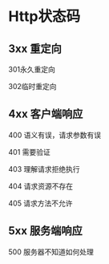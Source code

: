 # Http状态码

## 3xx 重定向

301永久重定向

302临时重定向

## 4xx 客户端响应

400 语义有误，请求参数有误

401 需要验证

403 理解请求拒绝执行

404 请求资源不存在

405 请求方法不允许

## 5xx 服务端响应

500 服务器不知道如何处理



